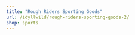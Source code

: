 ```yaml
---
title: "Rough Riders Sporting Goods"
url: /idyllwild/rough-riders-sporting-goods-2/
shop: sports
---
```

